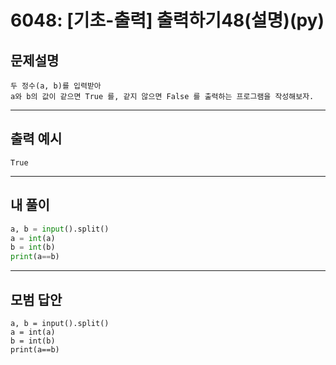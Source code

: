 # 6048: [기초-출력] 출력하기48(설명)(py)
## 문제설명
```
두 정수(a, b)를 입력받아
a와 b의 값이 같으면 True 를, 같지 않으면 False 를 출력하는 프로그램을 작성해보자.
```
***
## 출력 예시
~~~
True
~~~
***
## 내 풀이
```python
a, b = input().split() 
a = int(a) 
b = int(b) 
print(a==b)

````
***
## 모범 답안
~~~pyhton
a, b = input().split() 
a = int(a) 
b = int(b) 
print(a==b)

~~~